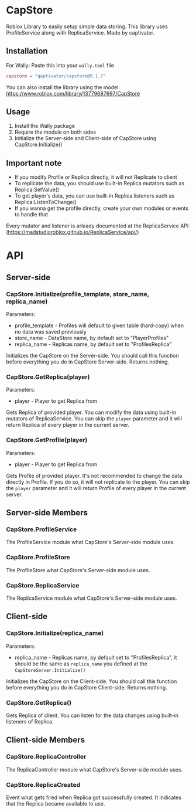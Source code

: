# CapStore

Roblox Library to easily setup simple data storing.
This library uses ProfileService along with ReplicaService.
Made by captivater.

## Installation

For Wally: Paste this into your `wally.toml` file

```toml
capstore = "qaptivator/capstore@0.1.7"
```

You can also install the library using the model:
https://www.roblox.com/library/13779687697/CapStore

## Usage

1. Install the Wally package
2. Require the module on both sides
3. Initialize the Server-side and Client-side of CapStore using CapStore.Initialize()

## Important note

- If you modify Profile or Replica directly, it will not Replicate to client
- To replicate the data, you should use built-in Replica mutators such as Replica:SetValue()
- To get player's data, you can use built-in Replica listeners such as Replica:ListenToChange()
- If you wanna get the profile directly, create your own modules or events to handle that

Every mutator and listener is arleady documented at the ReplicaService API
(https://madstudioroblox.github.io/ReplicaService/api/)

# API

## Server-side

### CapStore.Initialize(profile_template, store_name, replica_name)

Parameters:

- profile_template - Profiles will default to given table (hard-copy) when no data was saved previously
- store_name - DataStore name, by default set to "PlayerProfiles"
- replica_name - Replicas name, by default set to "ProfilesReplica"

Initializes the CapStore on the Server-side.
You should call this function before everything you do in CapStore Server-side.
Returns nothing.

### CapStore.GetReplica(player)

Parameters:

- player - Player to get Replica from

Gets Replica of provided player.
You can modify the data using built-in mutators of ReplicaService.
You can skip the `player` parameter and it will return Replica of every player in the current server.

### CapStore.GetProfile(player)

Parameters:

- player - Player to get Replica from

Gets Profile of provided player.
It's not recommended to change the data directly in Profile.
If you do so, it will not replicate to the player.
You can skip the `player` parameter and it will return Profile of every player in the current server.

## Server-side Members

### CapStore.ProfileService

The ProfileService module what CapStore's Server-side module uses.

### CapStore.ProfileStore

The ProfileStore what CapStore's Server-side module uses.

### CapStore.ReplicaService

The ReplicaService module what CapStore's Server-side module uses.

## Client-side

### CapStore.Initialize(replica_name)

Parameters:

- replica_name - Replicas name, by default set to "ProfilesReplica", it should be the same as `replica_name` you defined at the `CapStoreServer.Initialize()`

Initializes the CapStore on the Client-side.
You should call this function before everything you do in CapStore Client-side.
Returns nothing.

### CapStore.GetReplica()

Gets Replica of client.
You can listen for the data changes using built-in listeners of Replica.

## Client-side Members

### CapStore.ReplicaController

The ReplicaController module what CapStore's Server-side module uses.

### CapStore.ReplicaCreated

Event what gets fired when Replica got successfully created.
It indicates that the Replica became available to use.
